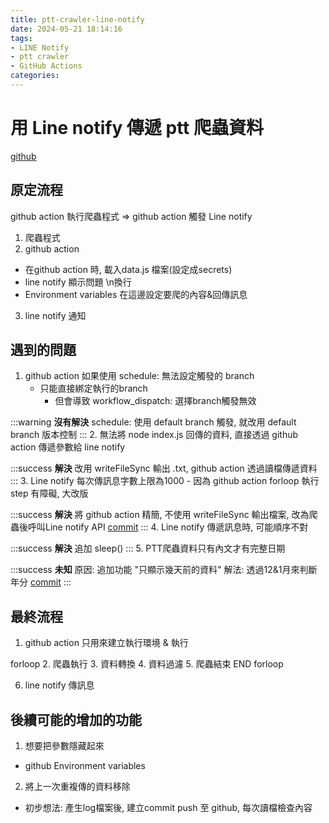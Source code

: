 ```yaml
---
title: ptt-crawler-line-notify
date: 2024-05-21 18:14:16
tags: 
- LINE Notify
- ptt crawler
- GitHub Actions
categories:  
---
```

# 用 Line notify 傳遞 ptt 爬蟲資料

[github](https://github.com/superTO/ptt-crawler-schedule)

## 原定流程

github action 執行爬蟲程式 => github action 觸發 Line notify

1. 爬蟲程式
2. github action
- 在github action 時, 載入data.js 檔案(設定成secrets)
- line notify 顯示問題 \n換行
- Environment variables 在這邊設定要爬的內容&回傳訊息
3. line notify 通知

## 遇到的問題

1. github action 如果使用 schedule: 無法設定觸發的 branch
    - 只能直接綁定執行的branch
        - 但會導致 workflow_dispatch: 選擇branch觸發無效

:::warning
**沒有解決**
schedule: 使用 default branch 觸發, 就改用 default branch 版本控制
:::
2. 無法將 node index.js 回傳的資料, 直接透過 github action 傳遞參數給 line notify

:::success
**解決**
改用 writeFileSync 輸出 .txt, github action 透過讀檔傳遞資料
:::
3. Line notify 每次傳訊息字數上限為1000
    - 因為 github action forloop 執行 step 有障礙, 大改版

:::success
**解決**
將 github action 精簡, 不使用 writeFileSync 輸出檔案, 改為爬蟲後呼叫Line notify API
[commit](https://github.com/superTO/ptt-crawler-schedule/commit/77f2cee9b9542ea2cf1d2061367be4fb81c9a557)
:::
4. Line notify 傳遞訊息時, 可能順序不對

:::success
**解決**
追加 sleep()
:::
5. PTT爬蟲資料只有內文才有完整日期

:::success
**未知**
原因: 追加功能 "只顯示幾天前的資料"
解法: 透過12&1月來判斷年分
[commit](https://github.com/superTO/ptt-crawler-schedule/commit/96789b16304d11979e6feff4bf4b2cdc308dcee8)
:::

## 最終流程

1. github action 只用來建立執行環境 & 執行

forloop
2. 爬蟲執行
3. 資料轉換
4. 資料過濾
5. 爬蟲結束
END forloop 

6. line notify 傳訊息

## 後續可能的增加的功能

1. 想要把參數隱藏起來
- github Environment variables

2. 將上一次重複傳的資料移除
- 初步想法: 產生log檔案後, 建立commit push 至 github, 每次讀檔檢查內容